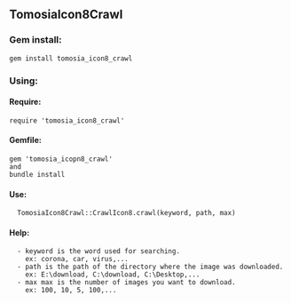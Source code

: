 ## TomosiaIcon8Crawl
### Gem install:
    gem install tomosia_icon8_crawl

### Using:
   #### Require:
    require 'tomosia_icon8_crawl'
   #### Gemfile:
    gem 'tomosia_icopn8_crawl'
    and
    bundle install
   #### Use:
      TomosiaIcon8Crawl::CrawlIcon8.crawl(keyword, path, max)
   #### Help:
      - keyword is the word used for searching.
        ex: corona, car, virus,...
      - path is the path of the directory where the image was downloaded.
        ex: E:\download, C:\download, C:\Desktop,...
      - max max is the number of images you want to download.
        ex: 100, 10, 5, 100,...

